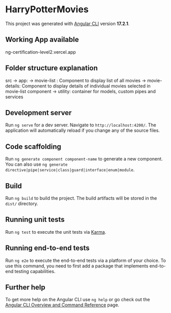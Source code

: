 # HarryPotterMovies

This project was generated with [Angular CLI](https://github.com/angular/angular-cli) version **17.2.1**.

## Working App available

ng-certification-level2.vercel.app

## Folder structure explanation

src -> app:
-> movie-list : Component to display list of all movies
-> movie-details: Component to display details of individual movies selected in movie-list component
-> utility: container for models, custom pipes and services

## Development server

Run `ng serve` for a dev server. Navigate to `http://localhost:4200/`. The application will automatically reload if you change any of the source files.

## Code scaffolding

Run `ng generate component component-name` to generate a new component. You can also use `ng generate directive|pipe|service|class|guard|interface|enum|module`.

## Build

Run `ng build` to build the project. The build artifacts will be stored in the `dist/` directory.

## Running unit tests

Run `ng test` to execute the unit tests via [Karma](https://karma-runner.github.io).

## Running end-to-end tests

Run `ng e2e` to execute the end-to-end tests via a platform of your choice. To use this command, you need to first add a package that implements end-to-end testing capabilities.

## Further help

To get more help on the Angular CLI use `ng help` or go check out the [Angular CLI Overview and Command Reference](https://angular.io/cli) page.

